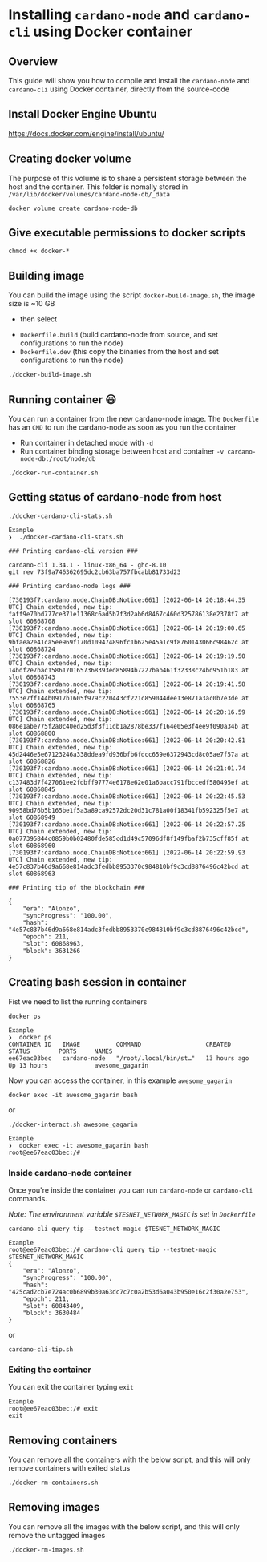 # Installing `cardano-node` and `cardano-cli` using Docker container
## Overview
This guide will show you how to compile and install the `cardano-node` and `cardano-cli` using Docker container, directly from the source-code

## Install Docker Engine Ubuntu
https://docs.docker.com/engine/install/ubuntu/

## Creating docker volume
The purpose of this volume is to share a persistent storage between the host and the container.
This folder is nomally stored in `/var/lib/docker/volumes/cardano-node-db/_data`
```
docker volume create cardano-node-db
```

## Give executable permissions to docker scripts
```
chmod +x docker-*
```

## Building image
You can build the image using the script `docker-build-image.sh`, the image size is ~10 GB
- then select
* `Dockerfile.build` (build cardano-node from source, and set configurations to run the node)
* `Dockerfile.dev`   (this copy the binaries from the host and set configurations to run the node)

```
./docker-build-image.sh
```

## Running container :smiley:
You can run a container from the new cardano-node image.
The `Dockerfile` has an `CMD` to run the cardano-node as soon as you run the container
* Run container in detached mode with `-d`
* Run container binding storage between host and container `-v cardano-node-db:/root/node/db`

```
./docker-run-container.sh
```

## Getting status of cardano-node from host
```
./docker-cardano-cli-stats.sh
```
```
Example
❯  ./docker-cardano-cli-stats.sh 

### Printing cardano-cli version ###

cardano-cli 1.34.1 - linux-x86_64 - ghc-8.10
git rev 73f9a746362695dc2cb63ba757fbcabb81733d23

### Printing cardano-node logs ###

[730193f7:cardano.node.ChainDB:Notice:661] [2022-06-14 20:18:44.35 UTC] Chain extended, new tip: faff9e70bd777ce371e11368c6ad5b7f3d2ab6d8467c460d325786138e2378f7 at slot 60868708
[730193f7:cardano.node.ChainDB:Notice:661] [2022-06-14 20:19:00.65 UTC] Chain extended, new tip: 9bfaea2e41ca5ee969f170d109474896fc1b625e45a1c9f8760143066c98462c at slot 60868724
[730193f7:cardano.node.ChainDB:Notice:661] [2022-06-14 20:19:19.50 UTC] Chain extended, new tip: 14bdf2e7bac15861701657368393ed85894b7227bab461f32338c24bd951b183 at slot 60868743
[730193f7:cardano.node.ChainDB:Notice:661] [2022-06-14 20:19:41.58 UTC] Chain extended, new tip: 7553e7ff144b0917b1605f979c220443cf221c859044dee13e871a3ac0b7e3de at slot 60868765
[730193f7:cardano.node.ChainDB:Notice:661] [2022-06-14 20:20:16.59 UTC] Chain extended, new tip: 086e1abe775f2a0c40ed25d3f3f11db1a2878be337f164e05e3f4ee9f090a34b at slot 60868800
[730193f7:cardano.node.ChainDB:Notice:661] [2022-06-14 20:20:42.81 UTC] Chain extended, new tip: 45d2446e5e67123246a338ddea9fd936bfb6fdcc659e6372943cd8c05ae7f57a at slot 60868826
[730193f7:cardano.node.ChainDB:Notice:661] [2022-06-14 20:21:01.74 UTC] Chain extended, new tip: c137483d7f427061ee2fdbff97774e6178e62e01a6bacc791fbccedf580495ef at slot 60868845
[730193f7:cardano.node.ChainDB:Notice:661] [2022-06-14 20:22:45.53 UTC] Chain extended, new tip: 90958bd76b5b165be1f5a3a89ca92572dc20d31c781a00f18341fb592325f5e7 at slot 60868949
[730193f7:cardano.node.ChainDB:Notice:661] [2022-06-14 20:22:57.25 UTC] Chain extended, new tip: 0a077395844c0859b0b02480fde585cd1d49c57096df8f149fbaf2b735cff85f at slot 60868960
[730193f7:cardano.node.ChainDB:Notice:661] [2022-06-14 20:22:59.93 UTC] Chain extended, new tip: 4e57c837b46d9a668e814adc3fedbb8953370c984810bf9c3cd8876496c42bcd at slot 60868963

### Printing tip of the blockchain ###

{
    "era": "Alonzo",
    "syncProgress": "100.00",
    "hash": "4e57c837b46d9a668e814adc3fedbb8953370c984810bf9c3cd8876496c42bcd",
    "epoch": 211,
    "slot": 60868963,
    "block": 3631266
}
```
## Creating bash session in container
Fist we need to list the running containers
```
docker ps
```
```
Example
❯  docker ps
CONTAINER ID   IMAGE          COMMAND                  CREATED        STATUS        PORTS     NAMES
ee67eac03bec   cardano-node   "/root/.local/bin/st…"   13 hours ago   Up 13 hours             awesome_gagarin
```

Now you can access the container, in this example `awesome_gagarin`
```
docker exec -it awesome_gagarin bash
```
or 
```
./docker-interact.sh awesome_gagarin
```
```
Example
❯  docker exec -it awesome_gagarin bash
root@ee67eac03bec:/# 
```

### Inside cardano-node container
Once you're inside the container you can run `cardano-node` or `cardano-cli` commands.

*Note: The environment variable `$TESNET_NETWORK_MAGIC` is set in `Dockerfile`*
```
cardano-cli query tip --testnet-magic $TESNET_NETWORK_MAGIC
```
```
Example 
root@ee67eac03bec:/# cardano-cli query tip --testnet-magic $TESNET_NETWORK_MAGIC 
{
    "era": "Alonzo",
    "syncProgress": "100.00",
    "hash": "425cad2cb7e724ac0b6899b30a63dc7c7c0a2b53d6a043b950e16c2f30a2e753",
    "epoch": 211,
    "slot": 60843409,
    "block": 3630484
}
```
or
```
cardano-cli-tip.sh 
```

### Exiting the container
You can exit the container typing `exit`
```
Example
root@ee67eac03bec:/# exit
exit
```

## Removing containers
You can remove all the containers with the below script, and this will only remove containers with exited status
```
./docker-rm-containers.sh
```

## Removing images
You can remove all the images with the below script, and this will only remove the untagged images
```
./docker-rm-images.sh
```


